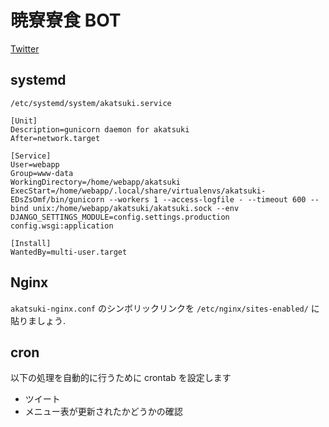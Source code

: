 # 暁寮寮食 BOT

[Twitter](https://twitter.com/Toba_Akatsuki)

## systemd

`/etc/systemd/system/akatsuki.service`

```systemd
[Unit]
Description=gunicorn daemon for akatsuki
After=network.target

[Service]
User=webapp
Group=www-data
WorkingDirectory=/home/webapp/akatsuki
ExecStart=/home/webapp/.local/share/virtualenvs/akatsuki-EDsZsOmf/bin/gunicorn --workers 1 --access-logfile - --timeout 600 --bind unix:/home/webapp/akatsuki/akatsuki.sock --env DJANGO_SETTINGS_MODULE=config.settings.production config.wsgi:application

[Install]
WantedBy=multi-user.target
```

## Nginx

`akatsuki-nginx.conf` のシンボリックリンクを `/etc/nginx/sites-enabled/` に貼りましょう.

## cron

以下の処理を自動的に行うために crontab を設定します

- ツイート
- メニュー表が更新されたかどうかの確認
